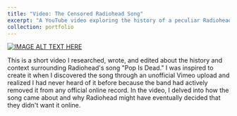 ```yaml
---
title: "Video: The Censored Radiohead Song"
excerpt: "A YouTube video exploring the history of a peculiar Radiohead track.<br/><iframe width='420' height='315' src='https://www.youtube.com/embed/tgbNymZ7vqY'></iframe>"
collection: portfolio
---
```

[![IMAGE ALT TEXT HERE](https://img.youtube.com/vi/gQxfdacPpgo/0.jpg)](https://www.youtube.com/watch?v=gQxfdacPpgo)

This is a short video I researched, wrote, and edited about the history and context surrounding Radiohead's song "Pop Is Dead." I was inspired to create it when I discovered the song through an unofficial Vimeo upload and realized I had never heard of it before because the band had actively removed it from any official online record. In the video, I delved into how the song came about and why Radiohead might have eventually decided that they didn't want it online.
